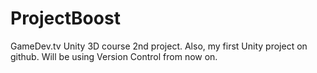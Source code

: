 # ProjectBoost
GameDev.tv Unity 3D course 2nd project.
Also, my first Unity project on github.
Will be using Version Control from now on.
